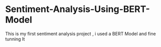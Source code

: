 # Sentiment-Analysis-Using-BERT-Model
This is my first sentiment analysis project , i used a BERT Model and fine tunning It 
   
 
 
       
 
     
   
 
